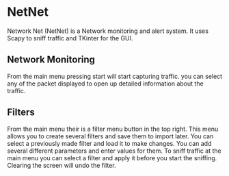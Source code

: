 # NetNet
Network Net (NetNet) is a Network monitoring and alert system. It uses Scapy to sniff traffic and TKinter for the GUI. 

## Network Monitoring
From the main menu pressing start will start capturing traffic. you can select any of the packet displayed to open up detailed information about the traffic.

## Filters
From the main menu their is a filter menu button in the top right. This menu allows you to create several filters and save them to import later. You can select a previously made filter and load it to make changes. You can add several different parameters and enter values for them. To sniff traffic at the main menu you can select a filter and apply it before you start the sniffing. Clearing the screen will undo the filter.

